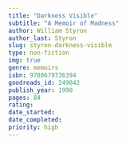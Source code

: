 ```yaml
---
title: "Darkness Visible"
subtitle: "A Memoir of Madness"
author: William Styron
author_last: Styron
slug: styron-darkness-visible
type: non-fiction
img: true
genre: memoirs
isbn: 9780679736394
goodreads_id: 249042
publish_year: 1990
pages: 84
rating: 
date_started:
date_completed:
priority: high
---
```

